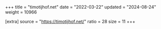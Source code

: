 +++
title = "timotijhof.net"
date = "2022-03-22"
updated = "2024-08-24"
weight = 10966

[extra]
source = "https://timotijhof.net/"
ratio = 28
size = 11
+++
